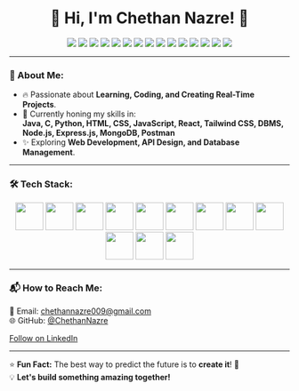<h1 align="center">👋 Hi, I'm Chethan Nazre! 🚀</h1>

<p align="center">
  <img src="https://img.shields.io/badge/Code-Java-informational?style=flat&logo=java&color=red" />
  <img src="https://img.shields.io/badge/Code-C-informational?style=flat&logo=c&color=blue" />
  <img src="https://img.shields.io/badge/Code-Python-informational?style=flat&logo=python&color=yellow" />
  <img src="https://img.shields.io/badge/Web-HTML5-informational?style=flat&logo=html5&color=orange" />
  <img src="https://img.shields.io/badge/Web-CSS3-informational?style=flat&logo=css3&color=blue" />
  <img src="https://img.shields.io/badge/Web-JavaScript-informational?style=flat&logo=javascript&color=yellow" />
  <img src="https://img.shields.io/badge/Web-React-informational?style=flat&logo=react&color=blue" />
  <img src="https://img.shields.io/badge/Styling-TailwindCSS-informational?style=flat&logo=tailwindcss&color=blue" />
  <img src="https://img.shields.io/badge/DBMS-MySQL-informational?style=flat&logo=mysql&color=blue" />
  <img src="https://img.shields.io/badge/Backend-Node.js-informational?style=flat&logo=nodedotjs&color=green" />
  <img src="https://img.shields.io/badge/Framework-Express.js-informational?style=flat&logo=express&color=black" />
  <img src="https://img.shields.io/badge/API-Postman-informational?style=flat&logo=postman&color=orange" />
  <img src="https://img.shields.io/badge/Database-MongoDB-informational?style=flat&logo=mongodb&color=green" />
  <img src="https://img.shields.io/badge/Tools-Mongo%20Atlas-informational?style=flat&logo=mongodb&color=darkgreen" />
  <img src="https://img.shields.io/badge/Tools-Mongo%20Compass-informational?style=flat&logo=mongodb&color=lightgreen" />
</p>

---


### 👀 About Me:
- 🔥 Passionate about **Learning, Coding, and Creating Real-Time Projects**.  
- 🎯 Currently honing my skills in:  
  **Java, C, Python, HTML, CSS, JavaScript, React, Tailwind CSS, DBMS, Node.js, Express.js, MongoDB, Postman**  
- ✨ Exploring **Web Development, API Design, and Database Management**.

---

### 🛠️ Tech Stack:
<p align="center">
  <img src="https://cdn.jsdelivr.net/gh/devicons/devicon/icons/java/java-original.svg" height="50" />
  <img src="https://cdn.jsdelivr.net/gh/devicons/devicon/icons/c/c-original.svg" height="50" />
  <img src="https://cdn.jsdelivr.net/gh/devicons/devicon/icons/python/python-original.svg" height="50" />
  <img src="https://cdn.jsdelivr.net/gh/devicons/devicon/icons/html5/html5-original.svg" height="50" />
  <img src="https://cdn.jsdelivr.net/gh/devicons/devicon/icons/css3/css3-original.svg" height="50" />
  <img src="https://cdn.jsdelivr.net/gh/devicons/devicon/icons/javascript/javascript-original.svg" height="50" />
  <img src="https://cdn.jsdelivr.net/gh/devicons/devicon/icons/react/react-original.svg" height="50" />
  <img src="https://cdn.jsdelivr.net/gh/devicons/devicon/icons/mysql/mysql-original.svg" height="50" />
  <img src="https://cdn.jsdelivr.net/gh/devicons/devicon/icons/nodejs/nodejs-original.svg" height="50" />
  <img src="https://cdn.jsdelivr.net/gh/devicons/devicon/icons/express/express-original.svg" height="50" />
  <img src="https://cdn.jsdelivr.net/gh/devicons/devicon/icons/mongodb/mongodb-original.svg" height="50" />
  <img src="https://cdn.jsdelivr.net/gh/devicons/devicon/icons/postman/postman-original.svg" height="50" />
</p>

---

### 📬 How to Reach Me:
📧 Email: [chethannazre009@gmail.com](mailto:chethannazre009@gmail.com)  
🌐 GitHub: [@ChethanNazre](https://github.com/ChethanNazre)

<a class="libutton" href="https://www.linkedin.com/in/chethan-nazre-s-85a3b7229/" target="_blank">Follow on LinkedIn</a>

---

⭐ **Fun Fact:** The best way to predict the future is to **create it**! 🚀  
💡 **Let's build something amazing together!**

